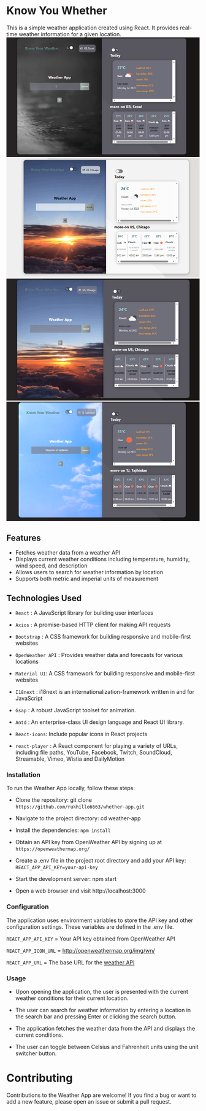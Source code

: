 # Know You Whether

This is a simple weather application created using React. It provides real-time weather information for a given location.
![sample-1](image.png)
![sample-2](image-1.png)
![sample-3](image-2.png)
![sample-4](image-3.png)

## Features

- Fetches weather data from a weather API
- Displays current weather conditions including temperature, humidity, wind speed, and description
- Allows users to search for weather information by location
- Supports both metric and imperial units of measurement

## Technologies Used

- `React` : A JavaScript library for building user interfaces

- `Axios` : A promise-based HTTP client for making API requests
- `Bootstrap` : A CSS framework for building responsive and mobile-first websites
- `OpenWeather API` : Provides weather data and forecasts for various locations
- `Material UI`: A CSS framework for building responsive and mobile-first websites
- `I18next` :
  i18next is an internationalization-framework written in and for JavaScript
- `Gsap` : A robust JavaScript toolset for animation.
- `Antd` : An enterprise-class UI design language and React UI library.
- `React-icons`: Include popular icons in React projects
- `react-player` : A React component for playing a variety of URLs, including file paths, YouTube, Facebook, Twitch, SoundCloud, Streamable, Vimeo, Wistia and DailyMotion

### Installation

To run the Weather App locally, follow these steps:

- Clone the repository: git clone `https://github.com/rukhillo6663/whether-app.git`

- Navigate to the project directory: cd weather-app

- Install the dependencies: `npm install`

- Obtain an API key from OpenWeather API by signing up at `https://openweathermap.org/`

- Create a .env file in the project root directory and add your API key: `REACT_APP_API_KEY=your-api-key`

- Start the development server: npm start

- Open a web browser and visit http://localhost:3000

### Configuration

The application uses environment variables to store the API key and other configuration settings. These variables are defined in the .env file.

`REACT_APP_API_KEY` = Your API key obtained from OpenWeather API <br/>

`REACT_APP_ICON_URL` = http://openweathermap.org/img/wn/ <br/>

`REACT_APP_URL` = The base URL for the [weather API ](https://api.openweathermap.org/data/2.5)

### Usage

- Upon opening the application, the user is presented with the current weather conditions for their current location.

- The user can search for weather information by entering a location in the search bar and pressing Enter or clicking the search button.

- The application fetches the weather data from the API and displays the current conditions.

- The user can toggle between Celsius and Fahrenheit units using the unit switcher button.

# Contributing

Contributions to the Weather App are welcome! If you find a bug or want to add a new feature, please open an issue or submit a pull request.

